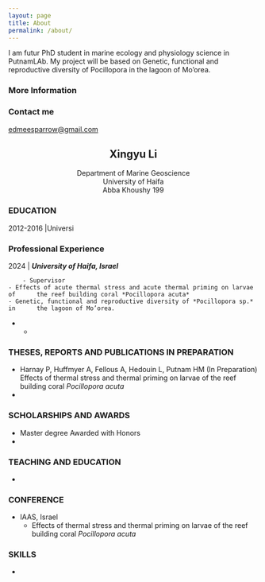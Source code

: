 ```yaml
---
layout: page
title: About
permalink: /about/
---
```


I am futur PhD student in marine ecology and physiology science in PutnamLAb. My project will be based on Genetic, functional and reproductive diversity of Pocillopora in the lagoon of Mo’orea. 


### More Information



### Contact me

edmeesparrow@gmail.com


## <center>Xingyu Li</center>
<center>Department of Marine Geoscience</center>
<center>University of Haifa</center>
<center>Abba Khoushy 199</center>


### EDUCATION
2012-2016 |Universi

### Professional Experience
2024 | ***University of Haifa, Israel***

		- Supervisor
	- Effects of acute thermal stress and acute thermal priming on larvae of 	  the reef building coral *Pocillopora acuta*
	- Genetic, functional and reproductive diversity of *Pocillopora sp.* in 	  the lagoon of Mo’orea.

 - - 

### THESES, REPORTS AND PUBLICATIONS IN PREPARATION
- Harnay P, Huffmyer A, Fellous A, Hedouin L, Putnam HM (In Preparation) Effects of thermal stress and thermal priming on larvae of the reef building coral *Pocillopora acuta*   
- 
### SCHOLARSHIPS AND AWARDS
- Master degree Awarded with Honors   
- 

### TEACHING AND EDUCATION
- 

### CONFERENCE
- IAAS, Israel 
  - Effects of thermal stress and thermal priming on larvae of the reef 	  building coral *Pocillopora acuta*

### SKILLS 
- 

